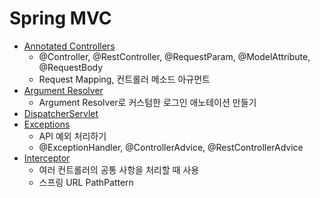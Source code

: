 # Spring MVC

* [Annotated Controllers](Annotated-Controllers.md)
  * @Controller, @RestController, @RequestParam, @ModelAttribute, @RequestBody
  * Request Mapping, 컨트롤러 메소드 아규먼트
* [Argument Resolver](Argument-Resolver.md)
  * Argument Resolver로 커스텀한 로그인 애노테이션 만들기
* [DispatcherServlet](DispatcherServlet.md)
* [Exceptions](Exceptions.md)
  * API 예외 처리하기
  * @ExceptionHandler, @ControllerAdvice, @RestControllerAdvice
* [Interceptor](Interceptor.md)
  * 여러 컨트롤러의 공통 사항을 처리할 때 사용
  * 스프링 URL PathPattern


